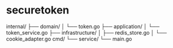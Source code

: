 # securetoken

internal/
├── domain/
│   └── token.go
├── application/
│   └── token_service.go
├── infrastructure/
│   ├── redis_store.go
│   └── cookie_adapter.go
cmd/
└── service/
    └── main.go